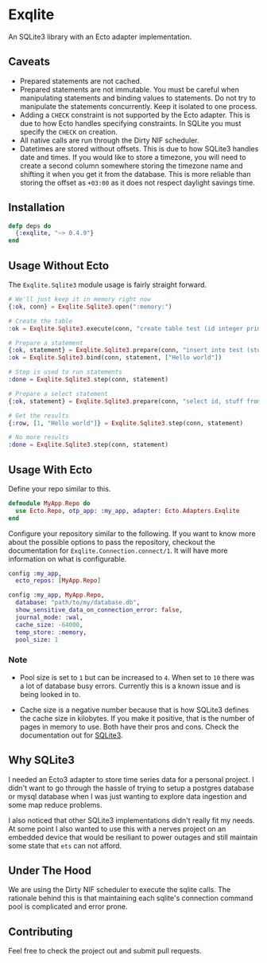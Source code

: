 # Exqlite

An SQLite3 library with an Ecto adapter implementation.


## Caveats

* Prepared statements are not cached.
* Prepared statements are not immutable. You must be careful when manipulating
  statements and binding values to statements. Do not try to manipulate the
  statements concurrently. Keep it isolated to one process.
* Adding a `CHECK` constraint is not supported by the Ecto adapter. This is due
  to how Ecto handles specifying constraints. In SQLite you must specify the
  `CHECK` on creation.
* All native calls are run through the Dirty NIF scheduler.
* Datetimes are stored without offsets. This is due to how SQLite3 handles date
  and times. If you would like to store a timezone, you will need to create a
  second column somewhere storing the timezone name and shifting it when you
  get it from the database. This is more reliable than storing the offset as
  `+03:00` as it does not respect daylight savings time.


## Installation

```elixir
defp deps do
  {:exqlite, "~> 0.4.9"}
end
```


## Usage Without Ecto

The `Exqlite.Sqlite3` module usage is fairly straight forward.

```elixir
# We'll just keep it in memory right now
{:ok, conn} = Exqlite.Sqlite3.open(":memory:")

# Create the table
:ok = Exqlite.Sqlite3.execute(conn, "create table test (id integer primary key, stuff text)");

# Prepare a statement
{:ok, statement} = Exqlite.Sqlite3.prepare(conn, "insert into test (stuff) values (?1)")
:ok = Exqlite.Sqlite3.bind(conn, statement, ["Hello world"])

# Step is used to run statements
:done = Exqlite.Sqlite3.step(conn, statement)

# Prepare a select statement
{:ok, statement} = Exqlite.Sqlite3.prepare(conn, "select id, stuff from test");

# Get the results
{:row, [1, "Hello world"]} = Exqlite.Sqlite3.step(conn, statement)

# No more results
:done = Exqlite.Sqlite3.step(conn, statement)
```


## Usage With Ecto

Define your repo similar to this.

```elixir
defmodule MyApp.Repo do
  use Ecto.Repo, otp_app: :my_app, adapter: Ecto.Adapters.Exqlite
end
```

Configure your repository similar to the following. If you want to know more
about the possible options to pass the repository, checkout the documentation
for `Exqlite.Connection.connect/1`. It will have more information on what is
configurable.

```elixir
config :my_app,
  ecto_repos: [MyApp.Repo]

config :my_app, MyApp.Repo,
  database: "path/to/my/database.db",
  show_sensitive_data_on_connection_error: false,
  journal_mode: :wal,
  cache_size: -64000,
  temp_store: :memory,
  pool_size: 1
```


### Note

* Pool size is set to `1` but can be increased to `4`. When set to `10` there
  was a lot of database busy errors. Currently this is a known issue and is
  being looked in to.

* Cache size is a negative number because that is how SQLite3 defines the cache
  size in kilobytes. If you make it positive, that is the number of pages in
  memory to use. Both have their pros and cons. Check the documentation out for
  [SQLite3][2].


## Why SQLite3

I needed an Ecto3 adapter to store time series data for a personal project. I
didn't want to go through the hassle of trying to setup a postgres database or
mysql database when I was just wanting to explore data ingestion and some map
reduce problems.

I also noticed that other SQLite3 implementations didn't really fit my needs. At
some point I also wanted to use this with a nerves project on an embedded device
that would be resiliant to power outages and still maintain some state that
`ets` can not afford.


## Under The Hood

We are using the Dirty NIF scheduler to execute the sqlite calls. The rationale
behind this is that maintaining each sqlite's connection command pool is
complicated and error prone.


## Contributing

Feel free to check the project out and submit pull requests.

[1]: <https://github.com/mmzeeman/esqlite>
[2]: <https://www.sqlite.org/pragma.html>
